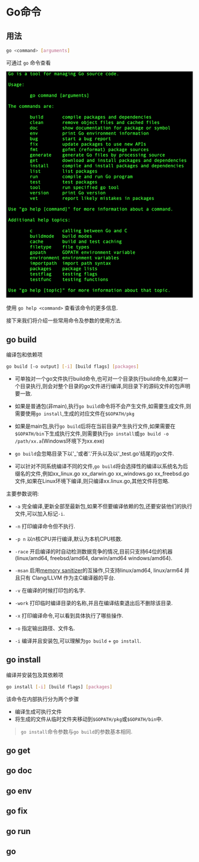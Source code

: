 # Go命令

## 用法

``` sh
go <command> [arguments]
```

可通过 `go` 命令查看

![](images/command-go.png?raw=true)

使用 `go help <command>` 查看该命令的更多信息.

接下来我们将介绍一些常用命令及参数的使用方法.

## go build

编译包和依赖项

``` sh
go build [-o output] [-i] [build flags] [packages]
```

- 可单独对一个go文件执行build命令,也可对一个目录执行build命令,如果对一个目录执行,则会对整个目录的go文件进行编译,同目录下的源码文件的包声明要一致.

- 如果是普通包(非main),执行`go build`命令将不会产生文件,如需要生成文件,则需要使用`go install`,生成的对应文件在`$GOPATH/pkg`

- 如果是main包,执行`go build`后将在当前目录产生执行文件,如果需要在`$GOPATH/bin`下生成执行文件,则需要执行`go install`或`go build -o /path/xx.a`(Windows环境下为xx.exe)

- `go build`会忽略目录下以'_'或者'.'开头以及以'_test.go'结尾的go文件.

- 可以针对不同系统编译不同的文件,`go build`将会选择性的编译以系统名为后缀名的文件,例如xx_linux.go xx_darwin.go xx_windows.go xx_freebsd.go 文件,如果在Linux环境下编译,则只编译xx.linux.go,其他文件将忽略.

主要参数说明:

- `-a` 完全编译,更新全部至最新包,如果不但要编译依赖的包,还要安装他们的执行文件,可以加入标记`-i`.

- `-n` 打印编译命令但不执行.

- `-p n` 以n核CPU并行编译,默认为本机CPU核数.

- `-race` 开启编译的时自动检测数据竞争的情况,目前只支持64位的机器(linux/amd64, freebsd/amd64, darwin/amd64 windows/amd64).

- `-msan` 启用[memory sanitizer](https://github.com/google/sanitizers/wiki/MemorySanitizer)的互操作,只支持linux/amd64, linux/arm64 并且只有 Clang/LLVM 作为主C编译器的平台.

- `-v` 在编译的时候打印包的名字.

- `-work` 打印临时编译目录的名称,并且在编译结束退出后不删除该目录.

- `-x` 打印编译命令,可以看到具体执行了哪些操作.

- `-o` 指定输出路径、文件名.

- `-i` 编译并且安装包,可以理解为`go build` + `go install`.

## go install

编译并安装包及其依赖项

``` sh
go install [-i] [build flags] [packages]
```

该命令在内部执行分为两个步骤

- 编译生成可执行文件
- 将生成的文件从临时文件夹移动到`$GOPATH/pkg`或`$GOPATH/bin`中.

> `go install`命令参数与`go build`的参数基本相同.

## go get

## go doc

## go env

## go fix

## go run

## go